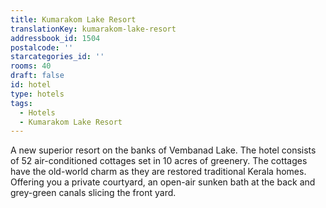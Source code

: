 ```yaml
---
title: Kumarakom Lake Resort
translationKey: kumarakom-lake-resort
addressbook_id: 1504
postalcode: ''
starcategories_id: ''
rooms: 40
draft: false
id: hotel
type: hotels
tags:
  - Hotels
  - Kumarakom Lake Resort
---
```

A new superior resort on the banks of Vembanad Lake. The hotel consists of 52 air-conditioned cottages set in 10 acres of greenery. The cottages have the old-world charm as they are restored traditional Kerala homes. Offering you a private courtyard, an open-air sunken bath at the back and grey-green canals slicing the front yard.